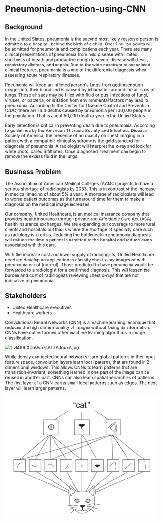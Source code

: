 # Pneumonia-detection-using-CNN

## Background
In the United States, pneumonia is the second most likely reason a person is admitted to a hospital, behind the birth of a child. Over 1 million adults will be admitted for pneumonia and complications each year. There are many clinical presentations of pneumonia from mild disease with limited shortness of breath and productive cough to severe disease with fever, respiratory distress, and sepsis. Due to the wide spectrum of associated clinical features, pneumonia is a one of the differential diagnosis when assessing acute respiratory illnesses.

Pneumonia will keep an inflicted person's lungs from getting enough oxygen into their blood and is caused by inflamation around the air sacs of lungs. These air sacs may be filled with fluid or pus. Infections of fungi, viruses, or bacteria, or irritation from environmental factors may lead to pneumonia. According to the Center for Disease Control and Prevention (CDC) there are 14.4 deaths caused by pneumonia per 100,000 people in the population. That is about 50,000 death a year in the United States.

Early detection is critical in preventing death due to pneumonia. According to guidelines by the American Thoracic Society and Infectious Disease Society of America, the presence of an opacity on chest imaging in a patient with a compatible clinical syndrome is the gold standard for diagnosis of pneumonia. A radiologist will interpret the x-ray and look for white spots, called infiltrates. Once diagnosed, treatment can begin to remove the excess fluid in the lungs.

## Business Problem

The Association of American Medical Colleges (AAMC) projects to have a serious shortage of radiologists by 2033. This is in contrast of the increase in medical imaging of about 5% a year. A shortage of radiologists will lead to worse patient outcomes as the turnaround time for them to make a diagnosis on the medical image increases.

Our company, United Healthcare, is an medical insurance company that provides health insurance through private and Affordable Care Act (ACA) health insurance exchanges. We are expanding our coverage to more rural clients and hospitals but this is where the shortage of specialty care such as radiology is in crisis. Reducing the bottleneck in pneumonia diagnosis will reduce the time a patient is admitted to the hospital and reduce costs associated with this care.

With the increase cost and lower supply of radiologists, United Healthcare needs to develop an application to classify chest x-ray images of with pneumonia or not (normal). Those predicted to have pneumonia would be forwarded to a radiologist for a confirmed diagnosis. This will lessen the burden and cost of radiologists reviewing chest x-rays that are not indicative of pneumonia.

## Stakeholders
- United Healthcare executives
- Healthcare workers

Convolutional Neural Networks (CNN) is a machine learning technique that reduces the high dimensionality of images without losing its information. CNNs have outperformed other machine learning algorithms in image classification.

![1_vkQ0hXDaQv57sALXAJquxA.jpg](attachment:1_vkQ0hXDaQv57sALXAJquxA.jpg)

While densly connected neural networks learn global patterns in ther input feature space, convolution layers learn local paterns, that are found in 2-dimensional windows. This allows CNNs to learn patterns that are translation-invariant, something learned in one part of the image can be reused in another part. CNNs can also learn spatial heirarchies of patterns. The first layer of a CNN learns small local patterns such as edges. The next layer will learn larger patterns.

![CNN spatial hierarchies](img/spatial_hierarchy.PNG)
